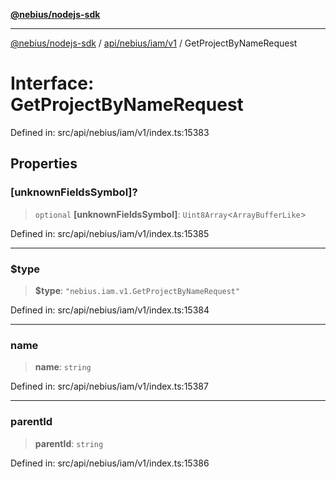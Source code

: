[**@nebius/nodejs-sdk**](../../../../../README.md)

***

[@nebius/nodejs-sdk](../../../../../README.md) / [api/nebius/iam/v1](../README.md) / GetProjectByNameRequest

# Interface: GetProjectByNameRequest

Defined in: src/api/nebius/iam/v1/index.ts:15383

## Properties

### \[unknownFieldsSymbol\]?

> `optional` **\[unknownFieldsSymbol\]**: `Uint8Array`\<`ArrayBufferLike`\>

Defined in: src/api/nebius/iam/v1/index.ts:15385

***

### $type

> **$type**: `"nebius.iam.v1.GetProjectByNameRequest"`

Defined in: src/api/nebius/iam/v1/index.ts:15384

***

### name

> **name**: `string`

Defined in: src/api/nebius/iam/v1/index.ts:15387

***

### parentId

> **parentId**: `string`

Defined in: src/api/nebius/iam/v1/index.ts:15386

